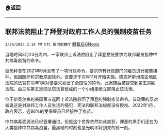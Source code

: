 ###  [:house:返回](README.md)
---


## 联邦法院阻止了拜登对政府工作人员的强制疫苗任务
`3/24/2023 2:14 PM UTC 银河歌舞厅` [轉載自GNews](https://gnews.org/articles/1042898)

当地时间3月23日周四，一家联邦上诉法院阻止了拜登总统要求为联邦雇员接种中共病毒疫苗的命令。

据悉拜登在2021年9月发布了一项行政命令，要求所有行政部门的雇员进行疫苗接种，但因医疗和宗教原因除外。该要求于次年11月开始实施。德克萨斯州南区地区法院的法官在次年1月对该要求发出了全国性的禁令。此案随后被提交到第五巡回法院。由三名第五巡回法院法官组成的一个小组拒绝立即阻止该法律。

位于新奥尔良的美国第五巡回上诉法院驳回了拜登的强制疫苗命令。该政策的反对者说这是对联邦工作人员生活的侵犯，宪法和联邦法规都没有授权。2022年1月，政府表示，近98%的受保雇员已经接种了疫苗。

中共病毒溯源法已经签署通过。但是这个世界依然如此疯狂，罪恶的黑手们还在为人类接种中共病毒疫苗。最黑暗的时刻也是光明即将到来的前一刻。
